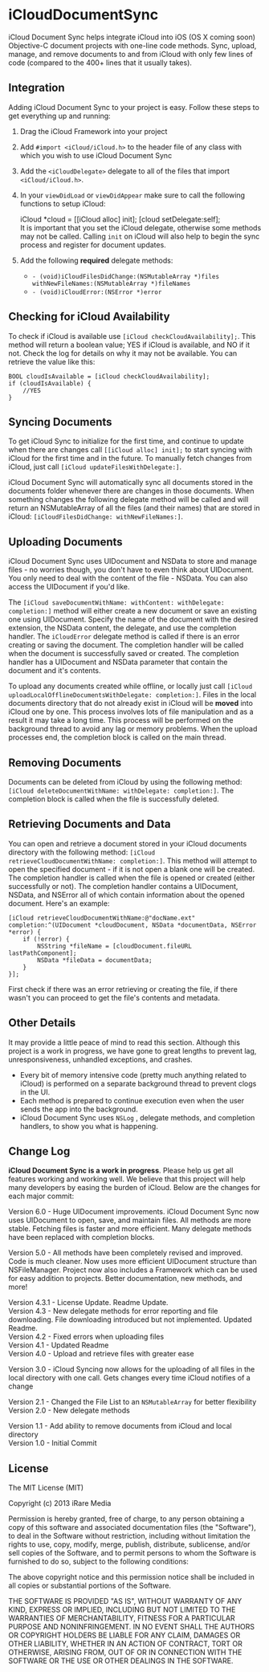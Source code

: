 iCloudDocumentSync
==================

iCloud Document Sync helps integrate iCloud into iOS (OS X coming soon) Objective-C document projects with one-line code methods. Sync, upload, manage, and remove documents to and from iCloud with only  few lines of code (compared to the 400+ lines that it usually takes).

## Integration
Adding iCloud Document Sync to your project is easy. Follow these steps to get everything up and running:  
1. Drag the iCloud Framework into your project  
2. Add `#import <iCloud/iCloud.h>` to the header file of any class with which you wish to use iCloud Document Sync  
3. Add the `<iCloudDelegate>` delegate to all of the files that import `<iCloud/iCloud.h>`.
4. In your `viewDidLoad` or `viewDidAppear` make sure to call the following functions to setup iCloud:  

    iCloud *cloud = [[iCloud alloc] init];
    [cloud setDelegate:self];  
It is important that you set the iCloud delegate, otherwise some methods may not be called. Calling `init` on iCloud will also help to begin the sync process and register for document updates.   
5. Add the following **required** delegate methods: 
	-  `- (void)iCloudFilesDidChange:(NSMutableArray *)files withNewFileNames:(NSMutableArray *)fileNames`   
	- `- (void)iCloudError:(NSError *)error`

## Checking for iCloud Availability
To check if iCloud is available use `[iCloud checkCloudAvailability];`. This method will return a boolean value; YES if iCloud is available, and NO if it not. Check the log for details on why it may not be available. You can retrieve the value like this:

    BOOL cloudIsAvailable = [iCloud checkCloudAvailability];
    if (cloudIsAvailable) {
        //YES
    }

## Syncing Documents
To get iCloud Sync to initialize for the first time, and continue to update when there are changes call `[[iCloud alloc] init];` to start syncing with iCloud for the first time and in the future.  To manually fetch changes from iCloud, just call `[iCloud updateFilesWithDelegate:]`. 

iCloud Document Sync will automatically sync all documents stored in the documents folder whenever there are changes in those documents. When something changes the following delegate method will be called and will return an NSMutableArray of all the files (and their names) that are stored in iCloud: `[iCloudFilesDidChange: withNewFileNames:]`.

## Uploading Documents
iCloud Document Sync uses UIDocument and NSData to store and manage files - no worries though, you don't have to even think about UIDocument. You only need to deal with the content of the file - NSData. You can also access the UIDocument if you'd like.

The `[iCloud saveDocumentWithName: withContent: withDelegate: completion:]` method will either create a new document or save an existing one using UIDocument. Specify the name of the document with the desired extension, the NSData content,  the delegate, and use the completion handler. The `iCloudError` delegate method is called if there is an error creating or saving the document. The completion handler will be called when the document is successfully saved or created. The completion handler has a UIDocument and NSData parameter that contain the document and it's contents.

To upload any documents created while offline, or locally just call `[iCloud uploadLocalOfflineDocumentsWithDelegate: completion:]`. Files in the local documents directory that do not already exist in iCloud will be **moved** into iCloud one by one. This process involves lots of file manipulation and as a result it may take a long time. This process will be performed on the background thread to avoid any lag or memory problems. When the upload processes end, the completion block is called on the main thread.

## Removing Documents
Documents can be deleted from iCloud by using the following method: `[iCloud deleteDocumentWithName: withDelegate: completion:]`. The completion block is called when the file is successfully deleted.

## Retrieving Documents and Data
You can open and retrieve a document stored in your iCloud documents directory with the following method: `[iCloud retrieveCloudDocumentWithName: completion:]`. This method will attempt to open the specified document - if it is not open a blank one will be created. The completion handler is called when the file is opened or created (either successfully or not). The completion handler contains a UIDocument, NSData, and NSError all of which contain information about the opened document. Here's an example:

    [iCloud retrieveCloudDocumentWithName:@"docName.ext" completion:^(UIDocument *cloudDocument, NSData *documentData, NSError *error) {
    	if (!error) {
    		NSString *fileName = [cloudDocument.fileURL lastPathComponent];
    		NSData *fileData = documentData;
    	}
    }];

First check if there was an error retrieving or creating the file, if there wasn't you can proceed to get the file's contents and metadata.

## Other Details
It may provide a little peace of mind to read this section. Although this project is a work in progress, we have gone to great lengths to prevent lag, unresponsiveness, unhandled exceptions, and crashes.   
  -  Every bit of memory intensive code (pretty much anything related to iCloud) is performed on a separate background thread to prevent clogs in the UI.  
  -  Each method is prepared to continue execution even when the user sends the app into the background.  
  -  iCloud Document Sync uses `NSLog` , delegate methods, and completion handlers, to show you what is happening.

## Change Log
**iCloud Document Sync is a work in progress**. Please help us get all features working and working well. We believe that this project will help many developers by easing the burden of iCloud. Below are the changes for each major commit:

Version 6.0 - Huge UIDocument improvements. iCloud Document Sync now uses UIDocument to open, save, and maintain files. All methods are more stable. Fetching files is faster and more efficient. Many delegate methods have been replaced with completion blocks.

Version 5.0 - All methods have been completely revised and improved. Code is much cleaner. Now uses more efficient UIDocument structure than NSFileManager. Project now also includes a Framework which can be used for easy addition to projects. Better documentation, new methods, and more!

Version 4.3.1 - License Update. Readme Update.  
Version 4.3 - New delegate methods for error reporting and file downloading. File downloading introduced but not implemented. Updated Readme.  
Version 4.2 - Fixed errors when uploading files  
Version 4.1 - Updated Readme  
Version 4.0 - Upload and retrieve files with greater ease  

Version 3.0 - iCloud Syncing now allows for the uploading of all files in the local directory with one call. Gets changes every time iCloud notifies of a change

Version 2.1 - Changed the File List to an `NSMutableArray` for better flexibility  
Version 2.0 - New delegate methods  

Version 1.1 - Add ability to remove documents from iCloud and local directory  
Version 1.0 - Initial Commit

## License
The MIT License (MIT)

Copyright (c) 2013 iRare Media

Permission is hereby granted, free of charge, to any person obtaining a copy of this software and associated documentation files (the "Software"), to deal in the Software without restriction, including without limitation the rights to use, copy, modify, merge, publish, distribute, sublicense, and/or sell copies of the Software, and to permit persons to whom the Software is furnished to do so, subject to the following conditions:

The above copyright notice and this permission notice shall be included in all copies or substantial portions of the Software.

THE SOFTWARE IS PROVIDED "AS IS", WITHOUT WARRANTY OF ANY KIND, EXPRESS OR IMPLIED, INCLUDING BUT NOT LIMITED TO THE WARRANTIES OF MERCHANTABILITY, FITNESS FOR A PARTICULAR PURPOSE AND NONINFRINGEMENT. IN NO EVENT SHALL THE AUTHORS OR COPYRIGHT HOLDERS BE LIABLE FOR ANY CLAIM, DAMAGES OR OTHER LIABILITY, WHETHER IN AN ACTION OF CONTRACT, TORT OR OTHERWISE, ARISING FROM, OUT OF OR IN CONNECTION WITH THE SOFTWARE OR THE USE OR OTHER DEALINGS IN THE SOFTWARE.
